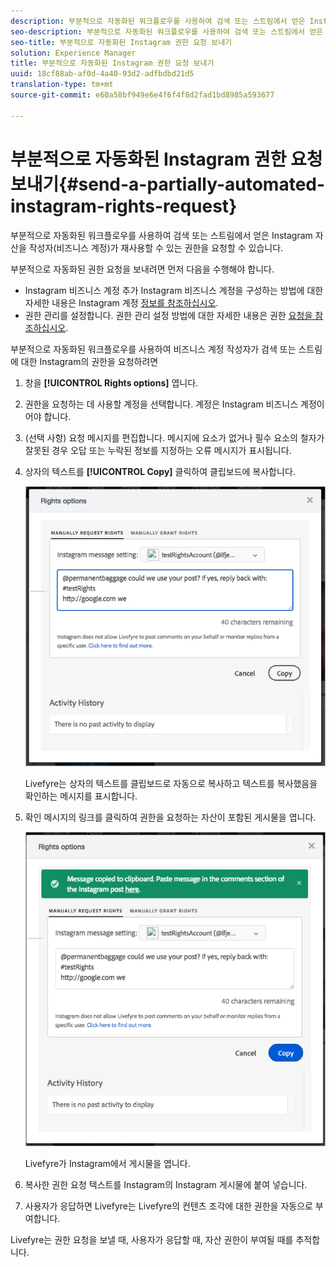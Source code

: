 ```yaml
---
description: 부분적으로 자동화된 워크플로우를 사용하여 검색 또는 스트림에서 얻은 Instagram 자산을 작성자(비즈니스 계정)가 재사용할 수 있는 권한을 요청할 수 있습니다.
seo-description: 부분적으로 자동화된 워크플로우를 사용하여 검색 또는 스트림에서 얻은 Instagram 자산을 작성자(비즈니스 계정)가 재사용할 수 있는 권한을 요청할 수 있습니다.
seo-title: 부분적으로 자동화된 Instagram 권한 요청 보내기
solution: Experience Manager
title: 부분적으로 자동화된 Instagram 권한 요청 보내기
uuid: 18cf88ab-af0d-4a40-93d2-adfbdbd21d5
translation-type: tm+mt
source-git-commit: e60a58bf949e6e4f6f4f8d2fad1bd8985a593677

---
```



# 부분적으로 자동화된 Instagram 권한 요청 보내기{#send-a-partially-automated-instagram-rights-request}

부분적으로 자동화된 워크플로우를 사용하여 검색 또는 스트림에서 얻은 Instagram 자산을 작성자(비즈니스 계정)가 재사용할 수 있는 권한을 요청할 수 있습니다.

부분적으로 자동화된 권한 요청을 보내려면 먼저 다음을 수행해야 합니다.

* Instagram 비즈니스 계정 추가 Instagram 비즈니스 계정을 구성하는 방법에 대한 자세한 내용은 Instagram 계정 [정보를 참조하십시오](../c-users-creating-accounts-with-studio-access/t-configure-social-accout-instagram/c-about-instagram-accounts.md#c_about_instagram_accounts).
* 권한 관리를 설정합니다. 권한 관리 설정 방법에 대한 자세한 내용은 권한 [요청을 참조하십시오](../c-how-requesting-rights-works/c-how-requesting-rights-works.md#c_how_requesting_rights_works).

부분적으로 자동화된 워크플로우를 사용하여 비즈니스 계정 작성자가 검색 또는 스트림에 대한 Instagram의 권한을 요청하려면

1. 창을 **[!UICONTROL Rights options]** 엽니다.
1. 권한을 요청하는 데 사용할 계정을 선택합니다. 계정은 Instagram 비즈니스 계정이어야 합니다.
1. (선택 사항) 요청 메시지를 편집합니다. 메시지에 요소가 없거나 필수 요소의 철자가 잘못된 경우 오답 또는 누락된 정보를 지정하는 오류 메시지가 표시됩니다.
1. 상자의 텍스트를 **[!UICONTROL Copy]** 클릭하여 클립보드에 복사합니다.

   ![](assets/rr_insta_workaround1.png)

   Livefyre는 상자의 텍스트를 클립보드로 자동으로 복사하고 텍스트를 복사했음을 확인하는 메시지를 표시합니다.

1. 확인 메시지의 링크를 클릭하여 권한을 요청하는 자산이 포함된 게시물을 엽니다.

   ![](assets/rr_insta_workaround2.png)

   Livefyre가 Instagram에서 게시물을 엽니다.

1. 복사한 권한 요청 텍스트를 Instagram의 Instagram 게시물에 붙여 넣습니다.
1. 사용자가 응답하면 Livefyre는 Livefyre의 컨텐츠 조각에 대한 권한을 자동으로 부여합니다.

Livefyre는 권한 요청을 보낼 때, 사용자가 응답할 때, 자산 권한이 부여될 때를 추적합니다.
